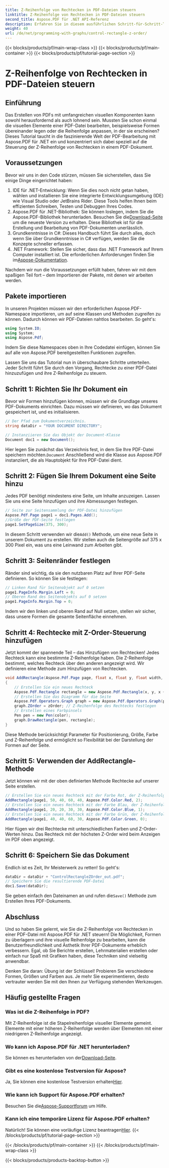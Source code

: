 ```yaml
---
title: Z-Reihenfolge von Rechtecken in PDF-Dateien steuern
linktitle: Z-Reihenfolge von Rechtecken in PDF-Dateien steuern
second_title: Aspose.PDF für .NET API-Referenz
description: Erfahren Sie in diesem ausführlichen Schritt-für-Schritt-Tutorial, wie Sie die Z-Reihenfolge von Rechtecken in PDF mit Aspose.PDF für .NET steuern. Ideal für Entwickler, die PDF-Dokumente verbessern möchten.
weight: 40
url: /de/net/programming-with-graphs/control-rectangle-z-order/
---
```


{{< blocks/products/pf/main-wrap-class >}}
{{< blocks/products/pf/main-container >}}
{{< blocks/products/pf/tutorial-page-section >}}

# Z-Reihenfolge von Rechtecken in PDF-Dateien steuern

## Einführung

Das Erstellen von PDFs mit umfangreichen visuellen Komponenten kann sowohl herausfordernd als auch lohnend sein. Mussten Sie schon einmal die visuellen Elemente einer PDF-Datei bearbeiten, beispielsweise Formen übereinander legen oder die Reihenfolge anpassen, in der sie erscheinen? Dieses Tutorial taucht in die faszinierende Welt der PDF-Bearbeitung mit Aspose.PDF für .NET ein und konzentriert sich dabei speziell auf die Steuerung der Z-Reihenfolge von Rechtecken in einem PDF-Dokument. 

## Voraussetzungen 

Bevor wir uns in den Code stürzen, müssen Sie sicherstellen, dass Sie einige Dinge eingerichtet haben:

1. IDE für .NET-Entwicklung: Wenn Sie dies noch nicht getan haben, wählen und installieren Sie eine integrierte Entwicklungsumgebung (IDE) wie Visual Studio oder JetBrains Rider. Diese Tools helfen Ihnen beim effizienten Schreiben, Testen und Debuggen Ihres Codes.
2.  Aspose.PDF für .NET-Bibliothek: Sie können loslegen, indem Sie die Aspose.PDF-Bibliothek herunterladen. Besuchen Sie die[Download-Seite](https://releases.aspose.com/pdf/net/) um die neueste Version zu erhalten. Diese Bibliothek ist für die Erstellung und Bearbeitung von PDF-Dokumenten unerlässlich.
3. Grundkenntnisse in C#: Dieses Handbuch führt Sie durch alles, doch wenn Sie über Grundkenntnisse in C# verfügen, werden Sie die Konzepte schneller erfassen.
4.  .NET Framework: Stellen Sie sicher, dass das .NET Framework auf Ihrem Computer installiert ist. Die erforderlichen Anforderungen finden Sie im[Aspose-Dokumentation](https://reference.aspose.com/pdf/net/).

Nachdem wir nun die Voraussetzungen erfüllt haben, fahren wir mit dem spaßigen Teil fort – dem Importieren der Pakete, mit denen wir arbeiten werden.

## Pakete importieren

In unseren Projekten müssen wir den erforderlichen Aspose.PDF-Namespace importieren, um auf seine Klassen und Methoden zugreifen zu können. Dadurch können wir PDF-Dateien nahtlos bearbeiten. So geht's:

```csharp
using System.IO;
using System;
using Aspose.Pdf;
```

Indem Sie diese Namespaces oben in Ihre Codedatei einfügen, können Sie auf alle von Aspose.PDF bereitgestellten Funktionen zugreifen.

Lassen Sie uns das Tutorial nun in überschaubare Schritte unterteilen. Jeder Schritt führt Sie durch den Vorgang, Rechtecke zu einer PDF-Datei hinzuzufügen und ihre Z-Reihenfolge zu steuern.

## Schritt 1: Richten Sie Ihr Dokument ein

Bevor wir Formen hinzufügen können, müssen wir die Grundlage unseres PDF-Dokuments einrichten. Dazu müssen wir definieren, wo das Dokument gespeichert ist, und es initialisieren.

```csharp
// Der Pfad zum Dokumentverzeichnis.
string dataDir = "YOUR DOCUMENT DIRECTORY";

// Instanziieren Sie das Objekt der Document-Klasse
Document doc1 = new Document();
```
 Hier legen Sie zunächst das Verzeichnis fest, in dem Sie Ihre PDF-Datei speichern möchten.`Document` Anschließend wird die Klasse aus Aspose.PDF instanziiert, die als Hauptobjekt für Ihre PDF-Datei dient.

## Schritt 2: Fügen Sie Ihrem Dokument eine Seite hinzu

Jedes PDF benötigt mindestens eine Seite, um Inhalte anzuzeigen. Lassen Sie uns eine Seite hinzufügen und ihre Abmessungen festlegen.

```csharp
// Seite zur Seitensammlung der PDF-Datei hinzufügen
Aspose.Pdf.Page page1 = doc1.Pages.Add();
//Größe der PDF-Seite festlegen
page1.SetPageSize(375, 300);
```
 In diesem Schritt verwenden wir die`Add()` Methode, um eine neue Seite in unserem Dokument zu erstellen. Wir stellen auch die Seitengröße auf 375 x 300 Pixel ein, was uns eine Leinwand zum Arbeiten gibt.

## Schritt 3: Seitenränder festlegen 

Ränder sind wichtig, da sie den nutzbaren Platz auf Ihrer PDF-Seite definieren. So können Sie sie festlegen:

```csharp
// Linken Rand für Seitenobjekt auf 0 setzen
page1.PageInfo.Margin.Left = 0;
// Oberen Rand des Seitenobjekts auf 0 setzen
page1.PageInfo.Margin.Top = 0;
```
Indem wir den linken und oberen Rand auf Null setzen, stellen wir sicher, dass unsere Formen die gesamte Seitenfläche einnehmen.

## Schritt 4: Rechtecke mit Z-Order-Steuerung hinzufügen

Jetzt kommt der spannende Teil – das Hinzufügen von Rechtecken! Jedes Rechteck kann eine bestimmte Z-Reihenfolge haben. Die Z-Reihenfolge bestimmt, welches Rechteck über den anderen angezeigt wird. Wir definieren eine Methode zum Hinzufügen von Rechtecken.

```csharp
void AddRectangle(Aspose.Pdf.Page page, float x, float y, float width, float height, Aspose.Pdf.Color color, int zOrder)
{
    // Erstellen Sie ein neues Rechteck
    Aspose.Pdf.Rectangle rectangle = new Aspose.Pdf.Rectangle(x, y, x + width, y + height);
    // Erstellen Sie das Diagramm für die Seite
    Aspose.Pdf.Operators.Graph graph = new Aspose.Pdf.Operators.Graph(page);
    graph.ZOrder = zOrder; // Z-Reihenfolge des Rechtecks festlegen
    // Erstellen eines Farbpinsels
    Pen pen = new Pen(color);
    graph.DrawRectangle(pen, rectangle);
}
```
Diese Methode berücksichtigt Parameter für Positionierung, Größe, Farbe und Z-Reihenfolge und ermöglicht so Flexibilität bei der Darstellung der Formen auf der Seite.

## Schritt 5: Verwenden der AddRectangle-Methode

Jetzt können wir mit der oben definierten Methode Rechtecke auf unserer Seite erstellen.

```csharp
// Erstellen Sie ein neues Rechteck mit der Farbe Rot, der Z-Reihenfolge 0 und bestimmten Abmessungen
AddRectangle(page1, 50, 40, 60, 40, Aspose.Pdf.Color.Red, 2);
// Erstellen Sie ein neues Rechteck mit der Farbe Blau, der Z-Reihenfolge 0 und bestimmten Abmessungen
AddRectangle(page1, 20, 20, 30, 30, Aspose.Pdf.Color.Blue, 1);
// Erstellen Sie ein neues Rechteck mit der Farbe Grün, der Z-Reihenfolge 0 und bestimmten Abmessungen
AddRectangle(page1, 40, 40, 60, 30, Aspose.Pdf.Color.Green, 0);
```
Hier fügen wir drei Rechtecke mit unterschiedlichen Farben und Z-Order-Werten hinzu. Das Rechteck mit der höchsten Z-Order wird beim Anzeigen im PDF oben angezeigt.

## Schritt 6: Speichern Sie das Dokument 

Endlich ist es Zeit, Ihr Meisterwerk zu retten! So geht's:

```csharp
dataDir = dataDir + "ControlRectangleZOrder_out.pdf";
// Speichern Sie die resultierende PDF-Datei
doc1.Save(dataDir);
```
 Sie geben einfach den Dateinamen an und rufen die`Save()` Methode zum Erstellen Ihres PDF-Dokuments.

## Abschluss 

Und so haben Sie gelernt, wie Sie die Z-Reihenfolge von Rechtecken in einer PDF-Datei mit Aspose.PDF für .NET steuern! Die Möglichkeit, Formen zu überlagern und ihre visuelle Reihenfolge zu bearbeiten, kann die Benutzerfreundlichkeit und Ästhetik Ihrer PDF-Dokumente erheblich verbessern. Egal, ob Sie Berichte erstellen, Lehrmaterialien erstellen oder einfach nur Spaß mit Grafiken haben, diese Techniken sind vielseitig anwendbar.

Denken Sie daran: Übung ist der Schlüssel! Probieren Sie verschiedene Formen, Größen und Farben aus. Je mehr Sie experimentieren, desto vertrauter werden Sie mit den Ihnen zur Verfügung stehenden Werkzeugen.

## Häufig gestellte Fragen

### Was ist die Z-Reihenfolge in PDF?
Mit Z-Reihenfolge ist die Stapelreihenfolge visueller Elemente gemeint. Elemente mit einer höheren Z-Reihenfolge werden über Elementen mit einer niedrigeren Z-Reihenfolge angezeigt.

### Wo kann ich Aspose.PDF für .NET herunterladen?
 Sie können es herunterladen von der[Download-Seite](https://releases.aspose.com/pdf/net/).

### Gibt es eine kostenlose Testversion für Aspose?
 Ja, Sie können eine kostenlose Testversion erhalten[Hier](https://releases.aspose.com/).

### Wie kann ich Support für Aspose.PDF erhalten?
 Besuchen Sie die[Aspose-Supportforum](https://forum.aspose.com/c/pdf/10) um Hilfe.

### Kann ich eine temporäre Lizenz für Aspose.PDF erhalten?
 Natürlich! Sie können eine vorläufige Lizenz beantragen[Hier](https://purchase.aspose.com/temporary-license/).
{{< /blocks/products/pf/tutorial-page-section >}}

{{< /blocks/products/pf/main-container >}}
{{< /blocks/products/pf/main-wrap-class >}}

{{< blocks/products/products-backtop-button >}}
